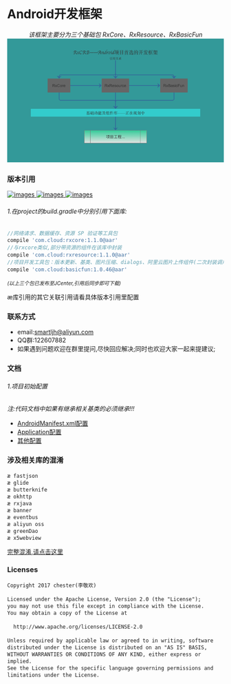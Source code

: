 Android开发框架
============

<div align=center>

*该框架主要分为三个基础包 RxCore、RxResource、RxBasicFun*
![images](/rxcrb.png)

</div>

### 版本引用
<a href="https://github.com/smart005/RxCore">

![images](https://img.shields.io/badge/Rxcore-1.1.0-brightgreen.svg)
</a><a href="https://github.com/smart005/RxResource">
![images](https://img.shields.io/badge/RxResource-1.1.0-brightgreen.svg)
</a><a href="https://github.com/smart005/RxBasicFun">
![images](https://img.shields.io/badge/RxBasicFun-1.0.46-brightgreen.svg)
</a>
###### 1.在project的build.gradle中分别引用下面库:
```gradle
//网络请求、数据缓存、资源 SP 验证等工具包
compile 'com.cloud:rxcore:1.1.0@aar'
//与rxcore类似,部分带资源的组件在该库中封装
compile 'com.cloud:rxresource:1.1.0@aar'
//项目开发工具包：版本更新、基类、图片压缩、dialogs、阿里云图片上传组件(二次封装调用简单)等
compile 'com.cloud:basicfun:1.0.46@aar'
```
<small>*(以上三个包已发布至JCenter,引用后同步即可下载)*</small>

<font face="#FF7F50">æ库引用的其它关联引用请看具体版本引用里配置</font>
### 联系方式
* email:smartljh@aliyun.com
* QQ群:122607882
* 如果遇到问题欢迎在群里提问,尽快回应解决;同时也欢迎大家一起来提建议;

### 文档
###### 1.项目初始配置
*注:代码文档中如果有继承相关基类的必须继承!!!*
* [AndroidManifest.xml配置](/docs/android_manifest_config.md)
* [Application配置](/docs/application_config.md)
* [其他配置](/docs/app_other_config.md)

### 涉及相关库的混淆
```text
æ fastjson
æ glide
æ butterknife
æ okhttp
æ rxjava
æ banner
æ eventbus
æ aliyun oss
æ greenDao
æ x5webview
```
[完整混淆,请点击这里](/docs/confounding.md)

### Licenses
```text
Copyright 2017 chester(李敬欢)

Licensed under the Apache License, Version 2.0 (the "License");
you may not use this file except in compliance with the License.
You may obtain a copy of the License at

  http://www.apache.org/licenses/LICENSE-2.0

Unless required by applicable law or agreed to in writing, software
distributed under the License is distributed on an "AS IS" BASIS,
WITHOUT WARRANTIES OR CONDITIONS OF ANY KIND, either express or implied.
See the License for the specific language governing permissions and
limitations under the License.
```